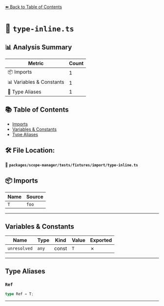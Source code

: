 [⬅️ Back to Table of Contents](../../../../../index.md)

# 📄 `type-inline.ts`

## 📊 Analysis Summary

| Metric | Count |
|--------|-------|
| 📦 Imports | 1 |
| 📊 Variables & Constants | 1 |
| 📑 Type Aliases | 1 |

## 📚 Table of Contents

- [Imports](#imports)
- [Variables & Constants](#variables-constants)
- [Type Aliases](#type-aliases)

## 🛠️ File Location:
📂 **`packages/scope-manager/tests/fixtures/import/type-inline.ts`**

## 📦 Imports

| Name | Source |
|------|--------|
| `T` | `foo` |


---

## Variables & Constants

| Name | Type | Kind | Value | Exported |
|------|------|------|-------|----------|
| `unresolved` | `any` | const | `T` | ✗ |


---

## Type Aliases

### `Ref`

```ts
type Ref = T;
```


---